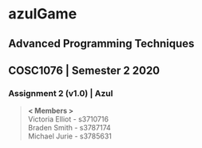
# azulGame
## Advanced Programming Techniques
## COSC1076 | Semester 2 2020
### Assignment 2 (v1.0) | Azul

> **< Members >**  
> Victoria Elliot - s3710716  
> Braden Smith - s3787174  
> Michael Jurie - s3785631  
